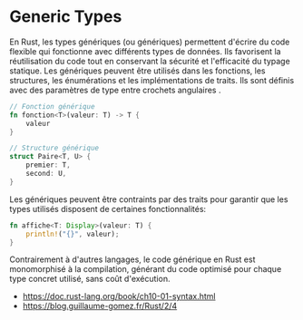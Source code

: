 # Generic Types

En Rust, les types génériques (ou génériques) permettent d'écrire du code flexible qui fonctionne avec différents types de données. Ils favorisent la réutilisation du code tout en conservant la sécurité et l'efficacité du typage statique.
Les génériques peuvent être utilisés dans les fonctions, les structures, les énumérations et les implémentations de traits. Ils sont définis avec des paramètres de type entre crochets angulaires <T>.

```rust
// Fonction générique
fn fonction<T>(valeur: T) -> T {
    valeur
}

// Structure générique
struct Paire<T, U> {
    premier: T,
    second: U,
}
```

Les génériques peuvent être contraints par des traits pour garantir que les types utilisés disposent de certaines fonctionnalités:

```rust
fn affiche<T: Display>(valeur: T) {
    println!("{}", valeur);
}
```

Contrairement à d'autres langages, le code générique en Rust est monomorphisé à la compilation, générant du code optimisé pour chaque type concret utilisé, sans coût d'exécution.

- https://doc.rust-lang.org/book/ch10-01-syntax.html
- https://blog.guillaume-gomez.fr/Rust/2/4
